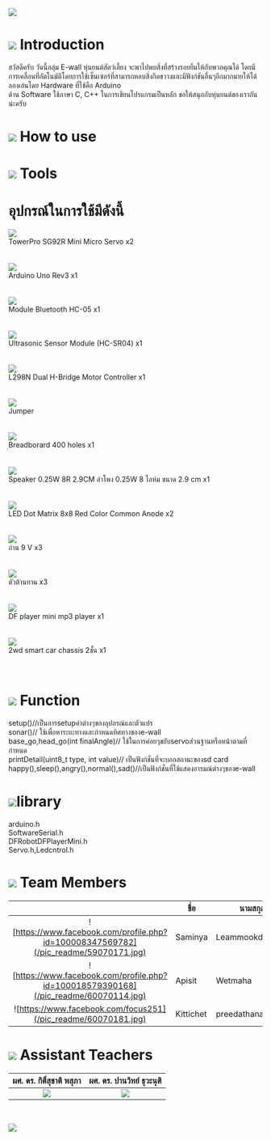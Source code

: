 ![](/pic_readme/logo.jpg)

# ![](/pic_readme/1.jpg) Introduction
สวัสดีครับ วันนี้กลุ่ม E-wall หุ่นยนต์สัตว์เลี้ยง จะพาไปพบสิ่งที่สร้างรอยยิ้มให้กับพวกคุณได้ 
โดยมีการเคลื่อนที่อัตโนมัติโดยการใช้เซ็นเซอร์ที่สามารถหลบสิ่งกีดขวางและมีฟังก์ชันอื่นๆอีกมากมายให้ได้ลองเล่นโดย Hardware ที่ใช้คือ Arduino  
ด้าน Software ใช้ภาษา C, C++ ในการเขียนโปรแกรมเป็นหลัก
ขอให้สนุกกับหุ่นยนต์ของเรากันน่ะครับ

# ![](/pic_readme/2.jpg) How to use

# ![](/pic_readme/4.jpg) Tools
  # อุปกรณ์ในการใช้มีดังนี้
  ![](/pic_readme/tool1.jpg)
  <br>TowerPro SG92R Mini Micro Servo x2
  <br>
  <br>
  <br>
  ![](/pic_readme/tool3.jpg)
  <br>Arduino Uno Rev3 x1
  <br>
  <br>
  <br>
  ![](/pic_readme/tool4.jpg)
  <br> Module Bluetooth HC-05 x1
  <br>
  <br>
  <br>
  ![](/pic_readme/tool5.jpg)
  <br>Ultrasonic Sensor Module (HC-SR04) x1
  <br>
  <br>
  <br>
  ![](/pic_readme/tool10.jpg)
  <br>L298N Dual H-Bridge Motor Controller x1
  <br>
  <br>
  <br>
  ![](/pic_readme/tool2.jpg)
  <br>Jumper 
  <br>
  <br>
  <br>
  ![](/pic_readme/tool6.jpg)
  <br>ฺBreadborard 400 holes x1
  <br>
  <br>
  <br>
  ![](/pic_readme/tool7.jpg)
  <br>Speaker 0.25W 8R 2.9CM ลำโพง 0.25W 8 โอห์ม ขนาด 2.9 cm x1
  <br>
  <br>
  <br>
  ![](/pic_readme/tool9.jpg)
  <br>LED Dot Matrix 8x8 Red Color Common Anode x2
  <br>
  <br>
  <br>
  ![](/pic_readme/tool8.jpg)
  <br>ถ่าน 9 V x3
  <br>
  <br>
  <br>
  ![](/pic_readme/tool11.jpg)
  <br>ตัวต้านทาน x3
  <br>
  <br>
  <br>
  ![](/pic_readme/tool12.jpg)
  <br>DF player mini mp3 player x1
  <br>
  <br>
  <br>
  ![](/pic_readme/tool13.jpg)
  <br>2wd smart car chassis 2ชั้น x1
  <br>
  <br>
  <br>
  
  
# ![](/pic_readme/5.jpg) Function
setup()//เป็นการsetupค่าต่างๆของอุปกรณ์และตัวแปร<br>
sonar()// ใช้เพื่อหาระยะทางและกำหนดทิศทางของe-wall<br>
base_go,head_go(int finalAngle)// ใช้ในการค่อยๆขยับservoส่วนฐานหรือหน้าตามที่กำหนด<br>
printDetail(uint8_t type, int value)// เป็นฟังก์ชั่นที่จะบอกสถานะของsd card<br>
happy(),sleep(),angry(),normal(),sad()//เป็นฟังก์ชั่นที่ใช้แสดงอารมณ์ต่างๆของe-wall<br>

# ![](/pic_readme/5.jpg)library
arduino.h <br>
SoftwareSerial.h <br>
DFRobotDFPlayerMini.h <br>
Servo.h,Ledcntrol.h <br>

# ![](/pic_readme/6.jpg) Team Members
|  |ชื่อ|นามสกุล|GitHub Username|รหัสนักศึกษา|
|:-:|--|------|---------------|---------|
|![https://www.facebook.com/profile.php?id=100008347569782](/pic_readme/59070171.jpg)|Saminya|Leammookda|[@it59070171](https://github.com/it59070171)|59070171|
|![https://www.facebook.com/profile.php?id=100018579390168](/pic_readme/60070114.jpg)|Apisit|Wetmaha|[@Apisit60070114](https://github.com/Apisit60070114)|60070114|
|![https://www.facebook.com/focus251](/pic_readme/60070181.jpg)|Kittichet|preedathanaphong|[@Focus565](https://github.com/Focus565)|60070181|


# ![](/pic_readme/8.jpg) Assistant Teachers
|ผศ. ดร. กิติ์สุชาติ พสุภา|ผศ. ดร. ปานวิทย์ ธุวะนุติ|
|:-:|:-:|
|![](/pic_readme/AjOng.jpg)|![](/pic_readme/AjPanwit.jpg)|
<br>

![](/pic_readme/itkmitl.jpg)

